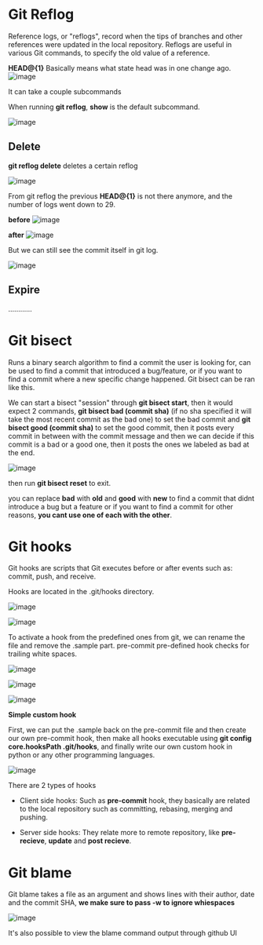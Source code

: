 # Git Reflog

Reference logs, or "reflogs", record when the tips of branches and other references were updated in the local repository. Reflogs are useful in various Git commands, to specify the old value of a reference.

**HEAD@{1}** Basically means what state head was in one change ago.
![image](https://github.com/user-attachments/assets/c863640a-930a-4dc1-8201-2344e0414348)

It can take a couple subcommands 

When running **git reflog**, **show** is the default subcommand.

![image](https://github.com/user-attachments/assets/98f9d090-e91f-4072-b357-77d87ecbbc86)

## Delete

**git reflog delete** deletes a certain reflog

![image](https://github.com/user-attachments/assets/0fdeea6d-e2f5-469a-9715-df652cd1f10b)

From git reflog the previous **HEAD@{1}** is not there anymore, and the number of logs went down to 29.

**before**
![image](https://github.com/user-attachments/assets/d6779e2e-31d6-4629-8e2c-029e80113396)

**after**
![image](https://github.com/user-attachments/assets/fa8e2b55-3638-4acf-90d7-917b1b088f7d)

But we can still see the commit itself in git log.

![image](https://github.com/user-attachments/assets/952f83d2-dfde-4cbe-b102-f76e8a1018d4)

## Expire

............

# Git bisect

Runs a binary search algorithm to find a commit the user is looking for, can be used to find a commit that introduced a bug/feature, or if you want to find a commit where a new specific change happened. Git bisect can be ran like this.

We can start a bisect "session" through **git bisect start**, then it would expect 2 commands, **git bisect bad (commit sha)** (if no sha specified it will take the most recent commit as the bad one) to set the bad commit and **git bisect good (commit sha)** to set the good commit, then it posts every commit in between with the commit message and then we can decide if this commit is a bad or a good one, then it posts the ones we labeled as bad at the end.

![image](https://github.com/user-attachments/assets/5bb7a1af-9272-439c-856f-30514ad4927b)

then run **git bisect reset** to exit.

you can replace **bad** with **old** and **good** with **new** to find a commit that didnt introduce a bug but a feature or if you want to find a commit for other reasons, **you cant use one of each with the other**.

# Git hooks

Git hooks are scripts that Git executes before or after events such as: commit, push, and receive.

Hooks are located in the .git/hooks directory.

![image](https://github.com/user-attachments/assets/5839b208-64d6-483a-a8d1-cd206ee9954f)

![image](https://github.com/user-attachments/assets/d8a7db37-6800-4702-8146-a5103dddbc23)

To activate a hook from the predefined ones from git, we can rename the file and remove the .sample part. pre-commit pre-defined hook checks for trailing white spaces.

![image](https://github.com/user-attachments/assets/7096e4a0-571c-4f03-96af-904f1f8846c8)

![image](https://github.com/user-attachments/assets/44c8ad9f-0370-4cc6-852e-bf04adbfaeb2)

![image](https://github.com/user-attachments/assets/2b8a9808-9f54-444d-a120-1af2b7d65806)

**Simple custom hook**

First, we can put the .sample back on the pre-commit file and then create our own pre-commit hook, then make all hooks executable using **git config core.hooksPath .git/hooks**, and finally write our own custom hook in python or any other programming languages.

![image](https://github.com/user-attachments/assets/5ff1c222-98d5-4ec7-9435-9d0e9595bcf5)

There are 2 types of hooks

- Client side hooks: Such as **pre-commit** hook, they basically are related to the local repository such as committing, rebasing, merging and pushing.

- Server side hooks: They relate more to remote repository, like **pre-recieve**, **update** and **post recieve**.

# Git blame

Git blame takes a file as an argument and shows lines with their author, date and the commit SHA, **we make sure to pass -w to ignore whiespaces**

![image](https://github.com/user-attachments/assets/41509738-014d-4bb5-b96e-89f092cad513)

It's also possible to view the blame command output through github UI
